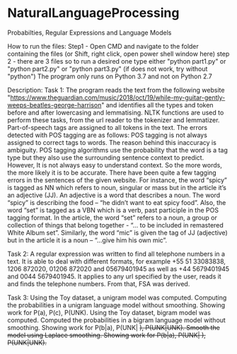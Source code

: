 # NaturalLanguageProcessing
Probabilties, Regular Expressions and Language Models

How to run the files: 
Step1 - Open CMD and navigate to the folder containing the files (or Shift, right click, open power shell window here)
step 2 - there are 3 files so to run a desired one type either "python part1.py" or "python part2.py" or "python part3.py" (if does not work, try without "python")
The program only runs on Python 3.7 and not on Python 2.7

Description:
Task 1: The program reads the text from the following website "https://www.theguardian.com/music/2018/oct/19/while-my-guitar-gently-weeps-beatles-george-harrison" and identifies all the types and token before and after lowercasing and lemmatising. NLTK functions are used to perform these tasks, from the url reader to the tokenizer and lemmatizer. Part-of-speech tags are assigned to all tokens in the text. 
The errors detected with POS tagging are as follows: 
POS tagging is not always assigned to correct tags to words. The reason behind this inaccuracy is ambiguity. POS tagging algorithms use the probability that the word is a tag type but they also use the surrounding sentence context to predict. However, It is not always easy to understand context. So the more words, the more likely it is to be accurate. 
There have been quite a few tagging errors in the sentences of the given website. 
For instance, the word “spicy” is tagged as NN which refers to noun, singular or mass but in the article it’s an adjective (JJ). An adjective is a word that describes a noun. The word “spicy” is describing the food – “he didn’t want to eat spicy food”.
Also, the word “set” is tagged as a VBN which is a verb, past participle in the POS tagging format. In the article, the word “set” refers to a noun, a group or collection of things that belong together - “… to be included in remastered White Album set”.
Similarly, the word “mic” is given the tag of JJ (adjective) but in the article it is a noun – “…give him his own mic”. 

Task 2: 
A regular expression was written to find all telephone numbers in a text. It is able to deal with different formats, for example +55 51 33083838, 1206 872020, 01206 872020 and 05679401945 as well as +44 5679401945 and 0044 5679401945. It applies to any url specified by the user, reads it and finds the telephone numbers. From that, FSA was derived. 

Task 3: 
Using the Toy dataset, a unigram model was computed. Computing the probabilities in a unigram language model without smoothing. Showing work for P(a), P(c), P(UNK). 
Using the Toy dataset, bigram model was computed. Computed the probabilities in a bigram language model without smoothing. Showing work for P(b|a), P(UNK| <s>), P(UNK|UNK). Smooth the model using Laplace smoothing. Showing work for P(b|a), P(UNK| <s>), P(UNK|UNK).
